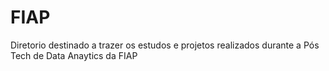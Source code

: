 # FIAP
Diretorio destinado a trazer os estudos e projetos realizados durante a Pós Tech de Data Anaytics da FIAP
